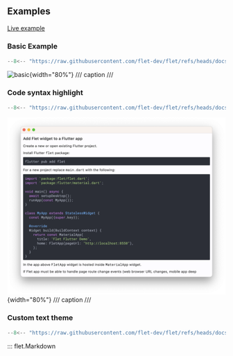 ## Examples

[Live example](https://flet-controls-gallery.fly.dev/displays/markdown)

### Basic Example

```python
--8<-- "https://raw.githubusercontent.com/flet-dev/flet/refs/heads/docs/sdk/python/examples/controls/markdown/basic.py"
```

![basic](https://raw.githubusercontent.com/flet-dev/flet/docs/sdk/python/examples/python/controls/markdown/media/basic.png){width="80%"}
/// caption
///

### Code syntax highlight

```python
--8<-- "https://raw.githubusercontent.com/flet-dev/flet/refs/heads/docs/sdk/python/examples/controls/markdown/code-syntax-highlight.py"
```

![code-syntax-highlight](https://raw.githubusercontent.com/flet-dev/flet/docs/sdk/python/examples/python/controls/markdown/media/code-syntax-highlight.png){width="80%"}
/// caption
///

### Custom text theme

```python
--8<-- "https://raw.githubusercontent.com/flet-dev/flet/refs/heads/docs/sdk/python/examples/controls/markdown/custom-text-theme.py"
```

::: flet.Markdown
